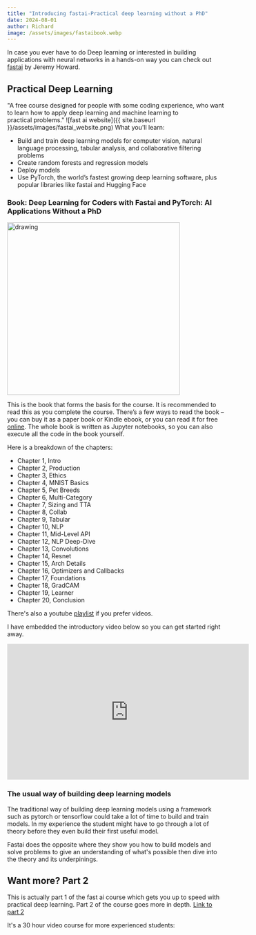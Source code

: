 ```yaml
---
title: "Introducing fastai-Practical deep learning without a PhD"
date: 2024-08-01
author: Richard
image: /assets/images/fastaibook.webp
---
```


In case you ever have to do Deep learning or interested in building applications with neural networks in a hands-on way you can check out [fastai](https://course.fast.ai/) by Jeremy Howard.

## Practical Deep Learning
"A free course designed for people with some coding experience, who want to learn how to apply deep learning and machine learning to practical problems."
![fast ai website]({{ site.baseurl }}/assets/images/fastai_website.png)
What you'll learn: 

* Build and train deep learning models for computer vision, natural language processing, tabular analysis, and collaborative filtering problems
* Create random forests and regression models
* Deploy models
* Use PyTorch, the world’s fastest growing deep learning software, plus popular libraries like fastai and Hugging Face

### Book: Deep Learning for Coders with Fastai and PyTorch: AI Applications Without a PhD
<img src=" {{ site.baseurl }}/assets/images/fastaibook.webp " alt="drawing" height ="400px" />

This is the book that forms the basis for the course. It is recommended to read this as you complete the course. There’s a few ways to read the book – you can buy it as a paper book or Kindle ebook, or you can read it for free [online](https://github.com/fastai/fastbook). The whole book is written as Jupyter notebooks, so you can also execute all the code in the book yourself.

Here is  a breakdown of the chapters:
* Chapter 1, Intro
* Chapter 2, Production
* Chapter 3, Ethics
* Chapter 4, MNIST Basics
* Chapter 5, Pet Breeds
* Chapter 6, Multi-Category
* Chapter 7, Sizing and TTA
* Chapter 8, Collab
* Chapter 9, Tabular
* Chapter 10, NLP
* Chapter 11, Mid-Level API
* Chapter 12, NLP Deep-Dive
* Chapter 13, Convolutions
* Chapter 14, Resnet
* Chapter 15, Arch Details
* Chapter 16, Optimizers and Callbacks
* Chapter 17, Foundations
* Chapter 18, GradCAM
* Chapter 19, Learner
* Chapter 20, Conclusion

There's also a youtube [playlist](https://www.youtube.com/playlist?list=PLfYUBJiXbdtSvpQjSnJJ_PmDQB_VyT5iU) if you prefer videos. 

I have embedded the introductory video below so you can get started right away.

<iframe width="560" height="315" src="https://www.youtube.com/embed/8SF_h3xF3cE" frameborder="0" allow="accelerometer; clipboard-write; encrypted-media; gyroscope; picture-in-picture" allowfullscreen></iframe>


### The usual way of building deep learning models
The traditional way of building deep learning models using a framework such as pytorch or tensorflow could take a lot of time to build and train models. In my experience the student might have to go through a lot of theory before they even build their first useful model.

Fastai does the opposite where they show you how to build models and solve problems to give an understanding of what's possible then dive into the theory and its underpinings.
## Want more? Part 2
This is actually part 1 of the fast ai course which gets you up to speed with practical deep learning. Part 2 of the course goes more in depth.
[Link to part 2](https://course.fast.ai/Lessons/part2.html)

It's a 30 hour video course for more experienced students: